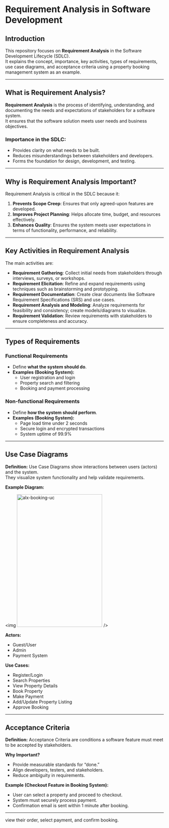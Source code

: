 # Requirement Analysis in Software Development

## Introduction
This repository focuses on **Requirement Analysis** in the Software Development Lifecycle (SDLC).  
It explains the concept, importance, key activities, types of requirements, use case diagrams, and acceptance criteria using a property booking management system as an example.

---

## What is Requirement Analysis?
**Requirement Analysis** is the process of identifying, understanding, and documenting the needs and expectations of stakeholders for a software system.  
It ensures that the software solution meets user needs and business objectives.

### Importance in the SDLC:
- Provides clarity on what needs to be built.  
- Reduces misunderstandings between stakeholders and developers.  
- Forms the foundation for design, development, and testing.

---

## Why is Requirement Analysis Important?
Requirement Analysis is critical in the SDLC because it:  
1. **Prevents Scope Creep**: Ensures that only agreed-upon features are developed.  
2. **Improves Project Planning**: Helps allocate time, budget, and resources effectively.  
3. **Enhances Quality**: Ensures the system meets user expectations in terms of functionality, performance, and reliability.  

---

## Key Activities in Requirement Analysis
The main activities are:  

- **Requirement Gathering**: Collect initial needs from stakeholders through interviews, surveys, or workshops.  
- **Requirement Elicitation**: Refine and expand requirements using techniques such as brainstorming and prototyping.  
- **Requirement Documentation**: Create clear documents like Software Requirement Specifications (SRS) and use cases.  
- **Requirement Analysis and Modeling**: Analyze requirements for feasibility and consistency; create models/diagrams to visualize.  
- **Requirement Validation**: Review requirements with stakeholders to ensure completeness and accuracy.  

---

## Types of Requirements

### Functional Requirements
- Define **what the system should do**.  
- **Examples (Booking System):**  
  - User registration and login  
  - Property search and filtering  
  - Booking and payment processing  

### Non-functional Requirements
- Define **how the system should perform**.  
- **Examples (Booking System):**  
  - Page load time under 2 seconds  
  - Secure login and encrypted transactions  
  - System uptime of 99.9%  

---

## Use Case Diagrams
**Definition:** Use Case Diagrams show interactions between users (actors) and the system.  
They visualize system functionality and help validate requirements.  

**Example Diagram:**  

<img <img width="271" height="421" alt="alx-booking-uc" src="https://github.com/user-attachments/assets/5eabd313-fa2b-4db7-af9f-e469a7ce3e0a" />
 />


**Actors:**  
- Guest/User  
- Admin  
- Payment System  

**Use Cases:**  
- Register/Login  
- Search Properties  
- View Property Details  
- Book Property  
- Make Payment  
- Add/Update Property Listing  
- Approve Booking  

---

## Acceptance Criteria
**Definition:** Acceptance Criteria are conditions a software feature must meet to be accepted by stakeholders.  

**Why Important?**  
- Provide measurable standards for “done.”  
- Align developers, testers, and stakeholders.  
- Reduce ambiguity in requirements.  

**Example (Checkout Feature in Booking System):**  
- User can select a property and proceed to checkout.  
- System must securely process payment.  
- Confirmation email is sent within 1 minute after booking.  

---
view their order, select payment, and confirm booking.
